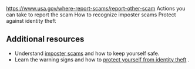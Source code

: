 

https://www.usa.gov/where-report-scams/report-other-scam
Actions you can take to report the scam
How to recognize imposter scams
Protect against identity theft

**Additional resources**
------------------------

* Understand
  [imposter scams](https://consumer.gov/scams-identity-theft/imposter-scams)
  and how to keep yourself safe.
* Learn the warning signs and how to
  [protect yourself from identity theft](https://www.usa.gov/identity-theft)
  .

